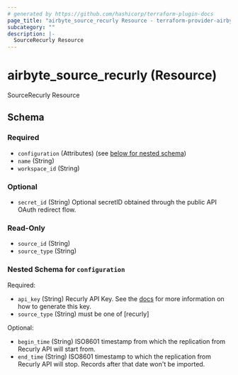 ```yaml
---
# generated by https://github.com/hashicorp/terraform-plugin-docs
page_title: "airbyte_source_recurly Resource - terraform-provider-airbyte"
subcategory: ""
description: |-
  SourceRecurly Resource
---
```


# airbyte_source_recurly (Resource)

SourceRecurly Resource



<!-- schema generated by tfplugindocs -->
## Schema

### Required

- `configuration` (Attributes) (see [below for nested schema](#nestedatt--configuration))
- `name` (String)
- `workspace_id` (String)

### Optional

- `secret_id` (String) Optional secretID obtained through the public API OAuth redirect flow.

### Read-Only

- `source_id` (String)
- `source_type` (String)

<a id="nestedatt--configuration"></a>
### Nested Schema for `configuration`

Required:

- `api_key` (String) Recurly API Key. See the  <a href="https://docs.airbyte.com/integrations/sources/recurly">docs</a> for more information on how to generate this key.
- `source_type` (String) must be one of [recurly]

Optional:

- `begin_time` (String) ISO8601 timestamp from which the replication from Recurly API will start from.
- `end_time` (String) ISO8601 timestamp to which the replication from Recurly API will stop. Records after that date won't be imported.


